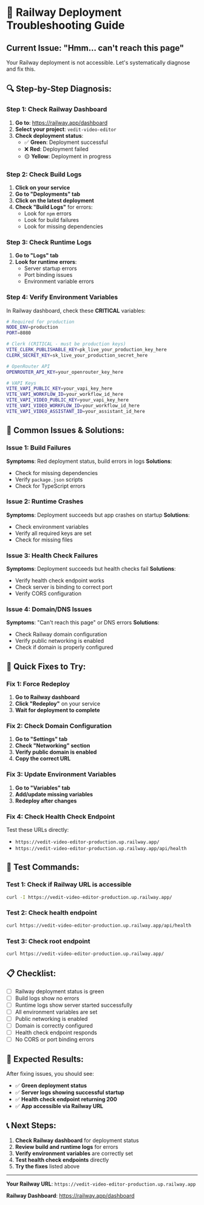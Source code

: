 # 🚨 Railway Deployment Troubleshooting Guide

## **Current Issue: "Hmm... can't reach this page"**

Your Railway deployment is not accessible. Let's systematically diagnose and fix this.

## **🔍 Step-by-Step Diagnosis:**

### **Step 1: Check Railway Dashboard**

1. **Go to**: https://railway.app/dashboard
2. **Select your project**: `vedit-video-editor`
3. **Check deployment status**:
   - ✅ **Green**: Deployment successful
   - ❌ **Red**: Deployment failed
   - 🟡 **Yellow**: Deployment in progress

### **Step 2: Check Build Logs**

1. **Click on your service**
2. **Go to "Deployments" tab**
3. **Click on the latest deployment**
4. **Check "Build Logs"** for errors:
   - Look for `npm` errors
   - Look for build failures
   - Look for missing dependencies

### **Step 3: Check Runtime Logs**

1. **Go to "Logs" tab**
2. **Look for runtime errors**:
   - Server startup errors
   - Port binding issues
   - Environment variable errors

### **Step 4: Verify Environment Variables**

In Railway dashboard, check these **CRITICAL** variables:

```bash
# Required for production
NODE_ENV=production
PORT=8080

# Clerk (CRITICAL - must be production keys)
VITE_CLERK_PUBLISHABLE_KEY=pk_live_your_production_key_here
CLERK_SECRET_KEY=sk_live_your_production_secret_here

# OpenRouter API
OPENROUTER_API_KEY=your_openrouter_key_here

# VAPI Keys
VITE_VAPI_PUBLIC_KEY=your_vapi_key_here
VITE_VAPI_WORKFLOW_ID=your_workflow_id_here
VITE_VAPI_VIDEO_PUBLIC_KEY=your_vapi_key_here
VITE_VAPI_VIDEO_WORKFLOW_ID=your_workflow_id_here
VITE_VAPI_VIDEO_ASSISTANT_ID=your_assistant_id_here
```

## **🚨 Common Issues & Solutions:**

### **Issue 1: Build Failures**
**Symptoms**: Red deployment status, build errors in logs
**Solutions**:
- Check for missing dependencies
- Verify `package.json` scripts
- Check for TypeScript errors

### **Issue 2: Runtime Crashes**
**Symptoms**: Deployment succeeds but app crashes on startup
**Solutions**:
- Check environment variables
- Verify all required keys are set
- Check for missing files

### **Issue 3: Health Check Failures**
**Symptoms**: Deployment succeeds but health checks fail
**Solutions**:
- Verify health check endpoint works
- Check server is binding to correct port
- Verify CORS configuration

### **Issue 4: Domain/DNS Issues**
**Symptoms**: "Can't reach this page" or DNS errors
**Solutions**:
- Check Railway domain configuration
- Verify public networking is enabled
- Check if domain is properly configured

## **🔧 Quick Fixes to Try:**

### **Fix 1: Force Redeploy**
1. **Go to Railway dashboard**
2. **Click "Redeploy"** on your service
3. **Wait for deployment to complete**

### **Fix 2: Check Domain Configuration**
1. **Go to "Settings" tab**
2. **Check "Networking" section**
3. **Verify public domain is enabled**
4. **Copy the correct URL**

### **Fix 3: Update Environment Variables**
1. **Go to "Variables" tab**
2. **Add/update missing variables**
3. **Redeploy after changes**

### **Fix 4: Check Health Check Endpoint**
Test these URLs directly:
- `https://vedit-video-editor-production.up.railway.app/`
- `https://vedit-video-editor-production.up.railway.app/api/health`

## **🧪 Test Commands:**

### **Test 1: Check if Railway URL is accessible**
```bash
curl -I https://vedit-video-editor-production.up.railway.app/
```

### **Test 2: Check health endpoint**
```bash
curl https://vedit-video-editor-production.up.railway.app/api/health
```

### **Test 3: Check root endpoint**
```bash
curl https://vedit-video-editor-production.up.railway.app/
```

## **📋 Checklist:**

- [ ] Railway deployment status is green
- [ ] Build logs show no errors
- [ ] Runtime logs show server started successfully
- [ ] All environment variables are set
- [ ] Public networking is enabled
- [ ] Domain is correctly configured
- [ ] Health check endpoint responds
- [ ] No CORS or port binding errors

## **🚀 Expected Results:**

After fixing issues, you should see:
- ✅ **Green deployment status**
- ✅ **Server logs showing successful startup**
- ✅ **Health check endpoint returning 200**
- ✅ **App accessible via Railway URL**

## **📞 Next Steps:**

1. **Check Railway dashboard** for deployment status
2. **Review build and runtime logs** for errors
3. **Verify environment variables** are correctly set
4. **Test health check endpoints** directly
5. **Try the fixes** listed above

---

**Your Railway URL**: `https://vedit-video-editor-production.up.railway.app`

**Railway Dashboard**: https://railway.app/dashboard
